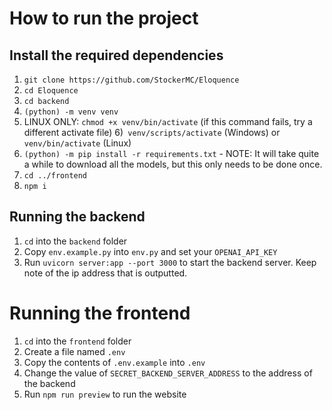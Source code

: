 # How to run the project

## Install the required dependencies
1) `git clone https://github.com/StockerMC/Eloquence`
2) `cd Eloquence`
3) `cd backend`
4) `(python) -m venv venv`
5) LINUX ONLY: `chmod +x venv/bin/activate` (if this command fails, try a different activate file)
6)` venv/scripts/activate` (Windows) or `venv/bin/activate` (Linux)
7) `(python) -m pip install -r requirements.txt` - NOTE: It will take quite a while to download all the models, but this only needs to be done once.
8) `cd ../frontend`
9) `npm i`

## Running the backend
1. `cd` into the `backend` folder
2. Copy `env.example.py` into `env.py` and set your `OPENAI_API_KEY`
3. Run `uvicorn server:app --port 3000` to start the backend server. Keep note of the ip address that is outputted.

# Running the frontend
1. `cd` into the `frontend` folder
2. Create a file named `.env`
3. Copy the contents of `.env.example` into `.env`
4. Change the value of `SECRET_BACKEND_SERVER_ADDRESS` to the address of the backend 
5. Run `npm run preview` to run the website
